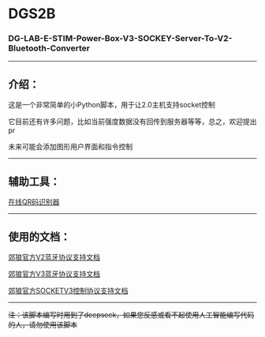 # DGS2B
### DG-LAB-E-STIM-Power-Box-V3-SOCKEY-Server-To-V2-Bluetooth-Converter
---
## 介绍：

这是一个非常简单的小Python脚本，用于让2.0主机支持socket控制

它目前还有许多问题，比如当前强度数据没有回传到服务器等等，总之，欢迎提出pr

未来可能会添加图形用户界面和指令控制

---
## 辅助工具：

[在线QR码识别器](https://cli.im/deqr)

---
## 使用的文档：

[郊狼官方V2蓝牙协议支持文档](https://github.com/DG-LAB-OPENSOURCE/DG-LAB-OPENSOURCE/blob/main/coyote/v2/README_V2.md)

[郊狼官方V3蓝牙协议支持文档](https://github.com/DG-LAB-OPENSOURCE/DG-LAB-OPENSOURCE/blob/main/coyote/v3/README_V3.md)

[郊狼官方SOCKETV3控制协议支持文档](socket/README.mdhttps://github.com/DG-LAB-OPENSOURCE/DG-LAB-OPENSOURCE/blob/main/socket/README.md)

---

~~注：该脚本编写时用到了deepseek，如果您反感或看不起使用人工智能编写代码的人，请勿使用该脚本~~
